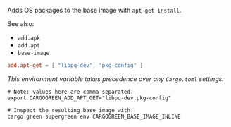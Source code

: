 Adds OS packages to the base image with `apt-get install`.

See also:
* `add.apk`
* `add.apt`
* `base-image`

```toml
add.apt-get = [ "libpq-dev", "pkg-config" ]
```

*This environment variable takes precedence over any `Cargo.toml` settings:*
```shell
# Note: values here are comma-separated.
export CARGOGREEN_ADD_APT_GET="libpq-dev,pkg-config"

# Inspect the resulting base image with:
cargo green supergreen env CARGOGREEN_BASE_IMAGE_INLINE
```

